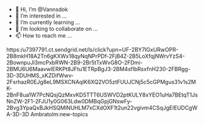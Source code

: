 - 👋 Hi, I’m @Vannsdok
- 👀 I’m interested in ...
- 🌱 I’m currently learning ...
- 💞️ I’m looking to collaborate on ...
- 📫 How to reach me ...

<!---
Vannsdok/Vannsdok is a ✨ special ✨ repository because its `README.md` (this file) appears on your GitHub profile.
You can click the Preview link to take a look at your changes.
--->
https:/u7397791.ct.sendgrid.net/ls/click?upn=UF-2BY7IGxURwOPR-2B8mkH18A2Tn6gKXWx18qyNqNPrPDf-2FjB4Z-2B5LoXfqjNWrvYzS4-2BownpuJl3mcPxbRWN-2B9-2Br5tTxWvG8O-2FDmi-2BMU6U6MaavwIERKPt8JFtu1ETRpBgJ3-2BM4sfIbRsxfnH230-2FBRgg-3D-3DUHMS_xKZDifWwv-2FsrhazR0EJg8eL9MSXCNAqlK6XQ2VO5ztFUUJCNj5c5cGPMgus31v1s2MK-2BnF8ua1W7PcNQsjQzMxvKD5TTT6USWVD2ptKULY8xYEO1uHa7BEtqT1JsNnZW-2F1-2FJU1y0G063Ldw0DMBqGpjGNswFy-2Bvg3YpaQxBJkHSQMlNUHLM7xCXdOXF1t2un22vgivm4CSqJgEIEUDCgWA-3D-3D
Ambratolm:new-topics
